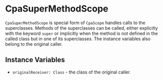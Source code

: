 # CpaSuperMethodScope

`CpaSuperMethodScope` is special form of `CpaScope` handles calls to the
superclasses. Methods of the superclasses can be called, either explicitly with
the keyword `super` or implicitly when the method is not defined in the called
class but in one of its superclasses. The instance variables also belong to the
original caller.

## Instance Variables

- `originalReceiver: Class` - the class of the original caller.
